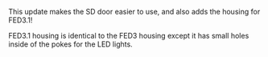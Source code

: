 This update makes the SD door easier to use, and also adds the housing for FED3.1!

FED3.1 housing is identical to the FED3 housing except it has small holes inside of the pokes for the LED lights.

